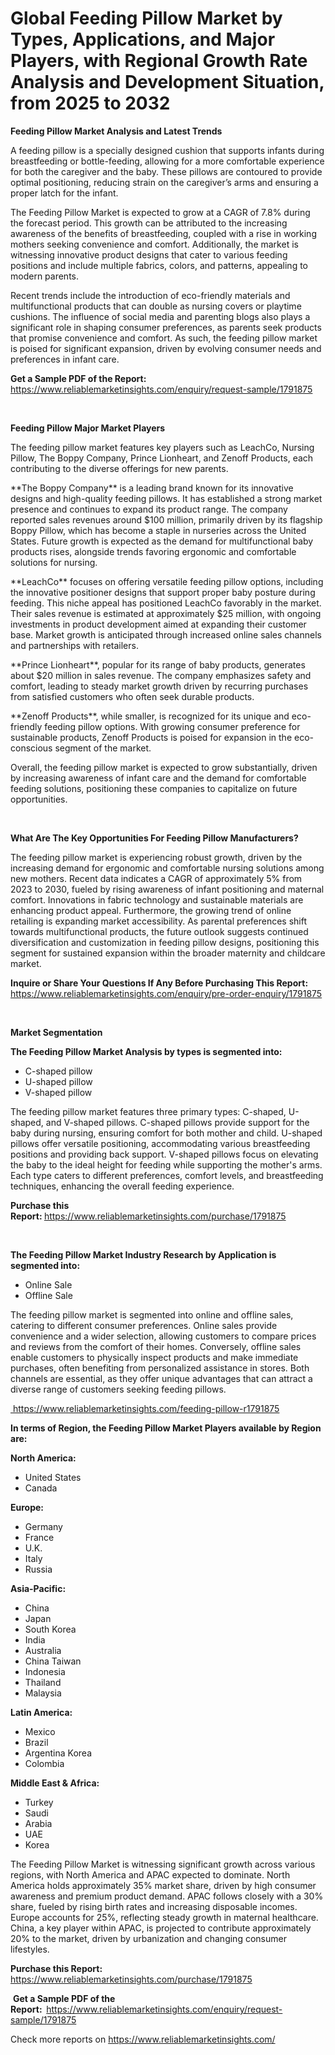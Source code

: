 <p><h1>Global Feeding Pillow Market by Types, Applications, and Major Players, with Regional Growth Rate Analysis and Development Situation, from 2025 to 2032</h1></p><p><strong>Feeding Pillow Market Analysis and Latest Trends</strong></p>
<p><p>A feeding pillow is a specially designed cushion that supports infants during breastfeeding or bottle-feeding, allowing for a more comfortable experience for both the caregiver and the baby. These pillows are contoured to provide optimal positioning, reducing strain on the caregiver’s arms and ensuring a proper latch for the infant.</p><p>The Feeding Pillow Market is expected to grow at a CAGR of 7.8% during the forecast period. This growth can be attributed to the increasing awareness of the benefits of breastfeeding, coupled with a rise in working mothers seeking convenience and comfort. Additionally, the market is witnessing innovative product designs that cater to various feeding positions and include multiple fabrics, colors, and patterns, appealing to modern parents.</p><p>Recent trends include the introduction of eco-friendly materials and multifunctional products that can double as nursing covers or playtime cushions. The influence of social media and parenting blogs also plays a significant role in shaping consumer preferences, as parents seek products that promise convenience and comfort. As such, the feeding pillow market is poised for significant expansion, driven by evolving consumer needs and preferences in infant care.</p></p>
<p><strong>Get a Sample PDF of the Report:&nbsp;</strong> <a href="https://www.reliablemarketinsights.com/enquiry/request-sample/1791875?utm_campaign=2888&utm_medium=2&utm_source=Github&utm_content=ia&utm_term=04042025&utm_id=feeding-pillow">https://www.reliablemarketinsights.com/enquiry/request-sample/1791875</a></p>
<p>&nbsp;</p>
<p><strong>Feeding Pillow Major Market Players</strong></p>
<p><p>The feeding pillow market features key players such as LeachCo, Nursing Pillow, The Boppy Company, Prince Lionheart, and Zenoff Products, each contributing to the diverse offerings for new parents.</p><p>**The Boppy Company** is a leading brand known for its innovative designs and high-quality feeding pillows. It has established a strong market presence and continues to expand its product range. The company reported sales revenues around $100 million, primarily driven by its flagship Boppy Pillow, which has become a staple in nurseries across the United States. Future growth is expected as the demand for multifunctional baby products rises, alongside trends favoring ergonomic and comfortable solutions for nursing.</p><p>**LeachCo** focuses on offering versatile feeding pillow options, including the innovative positioner designs that support proper baby posture during feeding. This niche appeal has positioned LeachCo favorably in the market. Their sales revenue is estimated at approximately $25 million, with ongoing investments in product development aimed at expanding their customer base. Market growth is anticipated through increased online sales channels and partnerships with retailers.</p><p>**Prince Lionheart**, popular for its range of baby products, generates about $20 million in sales revenue. The company emphasizes safety and comfort, leading to steady market growth driven by recurring purchases from satisfied customers who often seek durable products.</p><p>**Zenoff Products**, while smaller, is recognized for its unique and eco-friendly feeding pillow options. With growing consumer preference for sustainable products, Zenoff Products is poised for expansion in the eco-conscious segment of the market.</p><p>Overall, the feeding pillow market is expected to grow substantially, driven by increasing awareness of infant care and the demand for comfortable feeding solutions, positioning these companies to capitalize on future opportunities.</p></p>
<p>&nbsp;</p>
<p><strong>What Are The Key Opportunities For Feeding Pillow Manufacturers?</strong></p>
<p><p>The feeding pillow market is experiencing robust growth, driven by the increasing demand for ergonomic and comfortable nursing solutions among new mothers. Recent data indicates a CAGR of approximately 5% from 2023 to 2030, fueled by rising awareness of infant positioning and maternal comfort. Innovations in fabric technology and sustainable materials are enhancing product appeal. Furthermore, the growing trend of online retailing is expanding market accessibility. As parental preferences shift towards multifunctional products, the future outlook suggests continued diversification and customization in feeding pillow designs, positioning this segment for sustained expansion within the broader maternity and childcare market.</p></p>
<p><strong>Inquire or Share Your Questions If Any Before Purchasing This Report:</strong> <a href="https://www.reliablemarketinsights.com/enquiry/pre-order-enquiry/1791875?utm_campaign=2888&utm_medium=2&utm_source=Github&utm_content=ia&utm_term=04042025&utm_id=feeding-pillow">https://www.reliablemarketinsights.com/enquiry/pre-order-enquiry/1791875</a></p>
<p>&nbsp;</p>
<p><strong>Market Segmentation</strong></p>
<p><strong>The Feeding Pillow Market Analysis by types is segmented into:</strong></p>
<p><ul><li>C-shaped pillow</li><li>U-shaped pillow</li><li>V-shaped pillow</li></ul></p>
<p><p>The feeding pillow market features three primary types: C-shaped, U-shaped, and V-shaped pillows. C-shaped pillows provide support for the baby during nursing, ensuring comfort for both mother and child. U-shaped pillows offer versatile positioning, accommodating various breastfeeding positions and providing back support. V-shaped pillows focus on elevating the baby to the ideal height for feeding while supporting the mother's arms. Each type caters to different preferences, comfort levels, and breastfeeding techniques, enhancing the overall feeding experience.</p></p>
<p><strong>Purchase this Report:&nbsp;</strong><a href="https://www.reliablemarketinsights.com/purchase/1791875?utm_campaign=2888&utm_medium=2&utm_source=Github&utm_content=ia&utm_term=04042025&utm_id=feeding-pillow">https://www.reliablemarketinsights.com/purchase/1791875</a></p>
<p>&nbsp;</p>
<p><strong>The Feeding Pillow Market Industry Research by Application is segmented into:</strong></p>
<p><ul><li>Online Sale</li><li>Offline Sale</li></ul></p>
<p><p>The feeding pillow market is segmented into online and offline sales, catering to different consumer preferences. Online sales provide convenience and a wider selection, allowing customers to compare prices and reviews from the comfort of their homes. Conversely, offline sales enable customers to physically inspect products and make immediate purchases, often benefiting from personalized assistance in stores. Both channels are essential, as they offer unique advantages that can attract a diverse range of customers seeking feeding pillows.</p></p>
<p><a href="https://www.reliablemarketinsights.com/feeding-pillow-r1791875?utm_campaign=2888&utm_medium=2&utm_source=Github&utm_content=ia&utm_term=04042025&utm_id=feeding-pillow">&nbsp;https://www.reliablemarketinsights.com/feeding-pillow-r1791875</a></p>
<p><strong>In terms of Region, the Feeding Pillow Market Players available by Region are:</strong></p>
<p>
    <p> <strong> North America: </strong>
        <ul>
            <li>United States</li>
            <li>Canada</li>
        </ul>
        </p> 
    <p> <strong> Europe: </strong>
        <ul>
            <li>Germany</li>
            <li>France</li>
            <li>U.K.</li>
            <li>Italy</li>
            <li>Russia</li>
        </ul>
        </p> 
    <p> <strong> Asia-Pacific: </strong>
        <ul>
            <li>China</li>
            <li>Japan</li>
            <li>South Korea</li>
            <li>India</li>
            <li>Australia</li>
            <li>China Taiwan</li>
            <li>Indonesia</li>
            <li>Thailand</li>
            <li>Malaysia</li>
        </ul>
        </p> 
    <p> <strong> Latin America: </strong>
        <ul>
            <li>Mexico</li>
            <li>Brazil</li>
            <li>Argentina Korea</li>
            <li>Colombia</li>
        </ul>
        </p> 
    <p> <strong> Middle East & Africa: </strong>
        <ul>
            <li>Turkey</li>
            <li>Saudi</li>
            <li>Arabia</li>
            <li>UAE</li>
            <li>Korea</li>
        </ul>
    </p>
    </p>
<p><p>The Feeding Pillow Market is witnessing significant growth across various regions, with North America and APAC expected to dominate. North America holds approximately 35% market share, driven by high consumer awareness and premium product demand. APAC follows closely with a 30% share, fueled by rising birth rates and increasing disposable incomes. Europe accounts for 25%, reflecting steady growth in maternal healthcare. China, a key player within APAC, is projected to contribute approximately 20% to the market, driven by urbanization and changing consumer lifestyles.</p></p>
<p><strong>Purchase this Report: </strong><a href="https://www.reliablemarketinsights.com/purchase/1791875?utm_campaign=2888&utm_medium=2&utm_source=Github&utm_content=ia&utm_term=04042025&utm_id=feeding-pillow">https://www.reliablemarketinsights.com/purchase/1791875</a></p>
<p>&nbsp;<strong>Get a Sample PDF of the Report:&nbsp;&nbsp;</strong><a href="https://www.reliablemarketinsights.com/enquiry/request-sample/1791875?utm_campaign=2888&utm_medium=2&utm_source=Github&utm_content=ia&utm_term=04042025&utm_id=feeding-pillow">https://www.reliablemarketinsights.com/enquiry/request-sample/1791875</a></p>
<p><strong></strong></p>
<p>Check more reports on <a href="https://www.reliablemarketinsights.com/?utm_campaign=2888&utm_medium=2&utm_source=Github&utm_content=ia&utm_term=04042025&utm_id=feeding-pillow">https://www.reliablemarketinsights.com/</a></p>